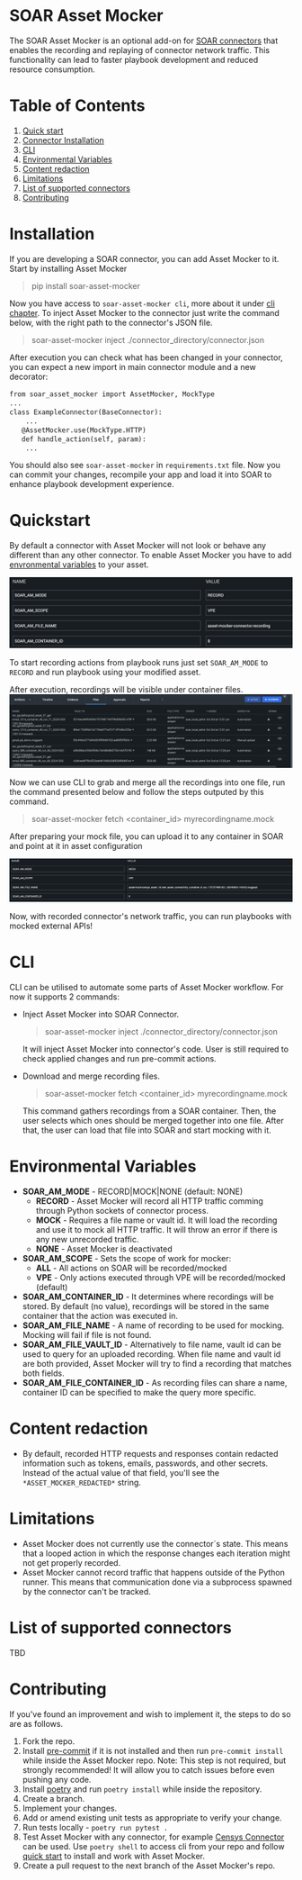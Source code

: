 # SOAR Asset Mocker
The SOAR Asset Mocker is an optional add-on for [SOAR connectors](https://github.com/splunk-soar-connectors) that enables the recording and replaying of connector network traffic. This functionality can lead to faster playbook development and reduced resource consumption.

# Table of Contents
1. [Quick start](#Quickstart)
2. [Connector Installation](#Installation)
3. [CLI](#CLI)
4. [Environmental Variables](#Environmental-Variables)
5. [Content redaction](#content-redaction)
6. [Limitations](#limitations)
7. [List of supported connectors](#list-of-supported-connectors)
8. [Contributing](#contributing)

# Installation

If you are developing a SOAR connector, you can add Asset Mocker to it.
Start by installing Asset Mocker
> pip install soar-asset-mocker

Now you have access to `soar-asset-mocker cli`, more about it under [cli chapter](#CLI).
To inject Asset Mocker to the connector just write the command below, with the right path to the connector's JSON file.
> soar-asset-mocker inject ./connector_directory/connector.json

After execution you can check what has been changed in your connector, you can expect a new import in main connector module and a new decorator:
```
from soar_asset_mocker import AssetMocker, MockType
...
class ExampleConnector(BaseConnector):
    ...
   @AssetMocker.use(MockType.HTTP)
   def handle_action(self, param):
    ...
```
You should also see `soar-asset-mocker` in `requirements.txt` file. Now you can commit your changes, recompile your app and load it into SOAR to enhance playbook development experience.

# Quickstart

By default a connector with Asset Mocker will not look or behave any different than any other connector. To enable Asset Mocker you have to add [envronmental variables](#environmental-variables) to your asset.

![Alt text](docs/images/env_vars.png)

To start recording actions from playbook runs just set `SOAR_AM_MODE` to `RECORD` and run playbook using your modified asset. 

After execution, recordings will be visible under container files.
![Alt text](docs/images/files.png)

Now we can use CLI to grab and merge all the recordings into one file, run the command presented below and follow the steps outputed by this command.

> soar-asset-mocker fetch <container_id> myrecordingname.mock

After preparing your mock file, you can upload it to any container in SOAR and point at it in asset configuration

![Alt text](docs/images/mocking_settings.png)

Now, with recorded connector's network traffic, you can run playbooks with mocked external APIs!

# CLI

CLI can be utilised to automate some parts of Asset Mocker workflow.
For now it supports 2 commands:
* Inject Asset Mocker into SOAR Connector.
    > soar-asset-mocker inject ./connector_directory/connector.json
    
    It will inject Asset Mocker into connector's code. User is still required to check applied changes and run pre-commit actions.

* Download and merge recording files.
    > soar-asset-mocker fetch <container_id> myrecordingname.mock

    This command gathers recordings from a SOAR container. Then, the user selects which ones should be merged together into one file. After that, the user can load that file into SOAR and start mocking with it.


# Environmental Variables

* **SOAR_AM_MODE** - RECORD|MOCK|NONE (default: NONE)
    * **RECORD** - Asset Mocker will record all HTTP traffic comming through Python sockets of connector process. 
    * **MOCK** - Requires a file name or vault id. It will load the recording and use it to mock all HTTP traffic. It will throw an error if there is any new unrecorded traffic.
    * **NONE** - Asset Mocker is deactivated
* **SOAR_AM_SCOPE** - Sets the scope of work for mocker:
    * **ALL** - All actions on SOAR will be recorded/mocked
    * **VPE** - Only actions executed through VPE will be recorded/mocked (default)
* **SOAR_AM_CONTAINER_ID** - It determines where recordings will be stored. By default (no value), recordings will be stored in the same container that the action was executed in.
* **SOAR_AM_FILE_NAME** - A name of recording to be used for mocking. Mocking will fail if file is not found.
* **SOAR_AM_FILE_VAULT_ID** - Alternatively to file name, vault id can be used to query for an uploaded recording. When file name and vault id are both provided, Asset Mocker will try to find a recording that matches both fields.
* **SOAR_AM_FILE_CONTAINER_ID** - As recording files can share a name, container ID can be specified to make the query more specific.

# Content redaction

* By default, recorded HTTP requests and responses contain redacted information such as tokens, emails, passwords, and other secrets. Instead of the actual value of that field, you'll see the `*ASSET_MOCKER_REDACTED*` string.

# Limitations

* Asset Mocker does not currently use the connector`s state. This means that a looped action in which the response changes each iteration might not get properly recorded.
* Asset Mocker cannot record traffic that happens outside of the Python runner. This means that communication done via a subprocess spawned by the connector can't be tracked.

# List of supported connectors

TBD

# Contributing

If you've found an improvement and wish to implement it, the steps to do so are as follows.

1. Fork the repo.
2. Install [pre-commit](https://pre-commit.com/#install) if it is not installed and then run `pre-commit install` while inside the Asset Mocker repo. Note: This step is not required, but strongly recommended! It will allow you to catch issues before even pushing any code.
3. Install [poetry](https://python-poetry.org/) and run `poetry install` while inside the repository.
4. Create a branch.
5. Implement your changes.
6. Add or amend existing unit tests as appropriate to verify your change.
7. Run tests locally - `poetry run pytest .`
8. Test Asset Mocker with any connector, for example [Censys Connector](https://github.com/splunk-soar-connectors/censys) can be used. Use `poetry shell` to access cli from your repo and follow [quick start](#Quickstart) to install and work with Asset Mocker.
9. Create a pull request to the next branch of the Asset Mocker's repo.
